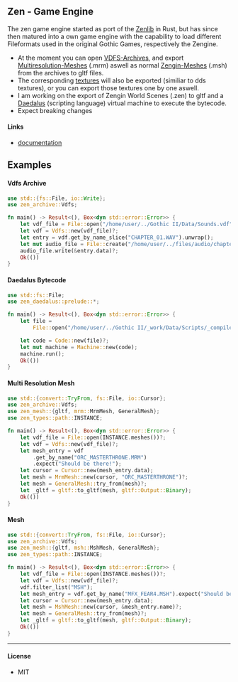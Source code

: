 ## Zen - Game Engine

The zen game engine started as port of the [Zenlib](https://github.com/ataulien/ZenLib) in Rust,
but has since then matured into a own game engine with the capability to load different Fileformats
used in the original Gothic Games, respectively the Zengine.

- At the moment you can open [VDFS-Archives](https://mordragt.github.io/zen-loader/zen_archive/index.html), and export [Multiresolution-Meshes](https://mordragt.github.io/zen-loader/zen_mesh/mrm/struct.MrmMesh.html) (.mrm) aswell as normal [Zengin-Meshes](https://mordragt.github.io/zen-loader/zen_mesh/msh/struct.MshMesh.html) (.msh) from the archives to gltf files.
- The corresponding [textures](https://mordragt.github.io/zen-loader/zen_texture/index.html) will also be exported (similiar to dds textures), or you can export those textures one by one aswell.
- I am working on the export of Zengin World Scenes (.zen) to gltf and a [Daedalus](https://mordragt.github.io/zen-loader/zen_daedalus/index.html) (scripting language) virtual machine to execute the bytecode.
- Expect breaking changes

#### Links

- [documentation](https://mordragt.github.io/zen-loader/zen_loader/)

## Examples

#### Vdfs Archive

```rust
use std::{fs::File, io::Write};
use zen_archive::Vdfs;

fn main() -> Result<(), Box<dyn std::error::Error>> {
    let vdf_file = File::open("/home/user/../Gothic II/Data/Sounds.vdf")?;
    let vdf = Vdfs::new(vdf_file)?;
    let entry = vdf.get_by_name_slice("CHAPTER_01.WAV").unwrap();
    let mut audio_file = File::create("/home/user/../files/audio/chapter_01.wav")?;
    audio_file.write(&entry.data)?;
    Ok(())
}

```

#### Daedalus Bytecode

```rust
use std::fs::File;
use zen_daedalus::prelude::*;

fn main() -> Result<(), Box<dyn std::error::Error>> {
    let file =
        File::open("/home/user/../Gothic II/_work/Data/Scripts/_compiled/CAMERA.DAT")?;

    let code = Code::new(file)?;
    let mut machine = Machine::new(code);
    machine.run();
    Ok(())
}
```

#### Multi Resolution Mesh

```rust
use std::{convert::TryFrom, fs::File, io::Cursor};
use zen_archive::Vdfs;
use zen_mesh::{gltf, mrm::MrmMesh, GeneralMesh};
use zen_types::path::INSTANCE;

fn main() -> Result<(), Box<dyn std::error::Error>> {
    let vdf_file = File::open(INSTANCE.meshes())?;
    let vdf = Vdfs::new(vdf_file)?;
    let mesh_entry = vdf
        .get_by_name("ORC_MASTERTHRONE.MRM")
        .expect("Should be there!");
    let cursor = Cursor::new(mesh_entry.data);
    let mesh = MrmMesh::new(cursor, "ORC_MASTERTHRONE")?;
    let mesh = GeneralMesh::try_from(mesh)?;
    let _gltf = gltf::to_gltf(mesh, gltf::Output::Binary);
    Ok(())
}

```

#### Mesh

```rust
use std::{convert::TryFrom, fs::File, io::Cursor};
use zen_archive::Vdfs;
use zen_mesh::{gltf, msh::MshMesh, GeneralMesh};
use zen_types::path::INSTANCE;

fn main() -> Result<(), Box<dyn std::error::Error>> {
    let vdf_file = File::open(INSTANCE.meshes())?;
    let vdf = Vdfs::new(vdf_file)?;
    vdf.filter_list("MSH");
    let mesh_entry = vdf.get_by_name("MFX_FEAR4.MSH").expect("Should be there!");
    let cursor = Cursor::new(mesh_entry.data);
    let mesh = MshMesh::new(cursor, &mesh_entry.name)?;
    let mesh = GeneralMesh::try_from(mesh)?;
    let _gltf = gltf::to_gltf(mesh, gltf::Output::Binary);
    Ok(())
}

```

---

#### License

- MIT